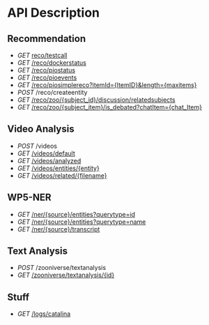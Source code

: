# API Description #


## Recommendation ##


- *GET* [reco/testcall](reco/testcall)
- *GET* [/reco/dockerstatus](reco/dockerstatus)
- *GET* [/reco/piostatus](reco/piostatus)
- *GET* [/reco/pioevents](reco/pioevents)
- *GET* [/reco/piosimplereco?itemId={ItemID}&length={maxitems}](reco/piosimplereco?itemId={ItemID}&length={maxitems})
- *POST* /reco/createentity
- *GET* [/reco/zoo/{subject_id}/discussion/relatedsubjects](reco/zoo/{subject_id}/discussion/relatedsubjects)
- *GET* [/reco/zoo/{subject_item}/is_debated?chatItem={chat_Item}](reco/zoo/http:%2F%2Fdemo1.mico-project.eu:8080%2marmotta%261af22c9-a8e0-44b9-82c0-c3248f1aa046/is_debated?chatItem=http:%2F%2Fdemo1.mico-project.eu:8080%2Fmarmotta%2Fbac38e61-257b-417e-b2aa-3e1835aa59d2)


## Video Analysis ##

- *POST* /videos
- *GET* [/videos/default](videos/default)
- *GET* [/videos/analyzed](videos/analyzed)
- *GET* [/videos/entities/{entity}](videos/entities/{entity})
- *GET* [/videos/related/{filename}](videos/related/{filename})



## WP5-NER ##

- *GET* [/ner/{source}/entities?querytype=id](ner/{source}/entities?querytype=id)
- *GET* [/ner/{source}/entities?querytype=name](ner/{source}entities?querytype=name)
- *GET* [/ner/{source}/transcript](ner/{source}/transcript)


## Text Analysis ##

- *POST* /zooniverse/textanalysis
- *GET* [/zooniverse/textanalysis/{id}](zooniverse/textanalysis/{id})

## Stuff ##

- *GET* [/logs/catalina](logs/catalina)